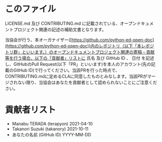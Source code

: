 # このファイル

LICENSE.md 及び CONTRIBUTING.md に記載されている、オープンドキュメントプロジェクト関連の記述の補助⽂書となります。

当協会が⾏う、本オーガナイザー([https://github.com/python-ed-open-doc](https://github.com/python-ed-open-doc))内のレポジトリ（以下「本レポジトリ群」といいます。）のオープンドキュメントプロジェクト関連の寄稿・貢献等を⾏う場合、以下の「貢献者」リストに ⽒名 及び GitHub ID 、 ⽇付 を記述し、GitHubのPull Request(以下「PR」といいます)を本⼈のアカウント(先の記載のGitHub ID)で⾏ってください。当該PRを行った時点で、CONTRIBUTING.mdに定めるCLAに同意したものとみなします。当該PRがマージされない限り、当協会はあなたを貢献者として認められないことにご注意ください。


# 貢献者リスト

- Manabu TERADA (terapyon) 2021-04-10
- Takanori Suzuki (takanory) 2021-10-11
- あなたの名前 (GitHub ID) YYYY-MM-DD
